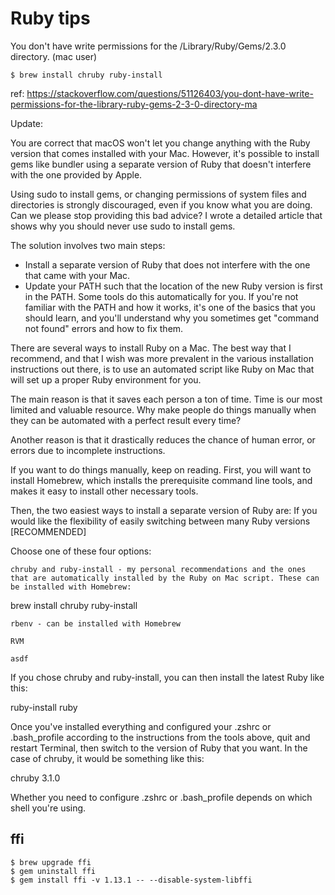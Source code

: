 # Ruby tips

You don't have write permissions for the /Library/Ruby/Gems/2.3.0 directory. (mac user)

    $ brew install chruby ruby-install
  
ref: https://stackoverflow.com/questions/51126403/you-dont-have-write-permissions-for-the-library-ruby-gems-2-3-0-directory-ma

Update:

You are correct that macOS won't let you change anything with the Ruby version that comes installed with your Mac. However, it's possible to install gems like bundler using a separate version of Ruby that doesn't interfere with the one provided by Apple.

Using sudo to install gems, or changing permissions of system files and directories is strongly discouraged, even if you know what you are doing. Can we please stop providing this bad advice? I wrote a detailed article that shows why you should never use sudo to install gems.

The solution involves two main steps:

* Install a separate version of Ruby that does not interfere with the one that came with your Mac.
* Update your PATH such that the location of the new Ruby version is first in the PATH. Some tools do this automatically for you. If you're not familiar with the PATH and how it works, it's one of the basics that you should learn, and you'll understand why you sometimes get "command not found" errors and how to fix them.

There are several ways to install Ruby on a Mac. The best way that I recommend, and that I wish was more prevalent in the various installation instructions out there, is to use an automated script like Ruby on Mac that will set up a proper Ruby environment for you.

The main reason is that it saves each person a ton of time. Time is our most limited and valuable resource. Why make people do things manually when they can be automated with a perfect result every time?

Another reason is that it drastically reduces the chance of human error, or errors due to incomplete instructions.

If you want to do things manually, keep on reading. First, you will want to install Homebrew, which installs the prerequisite command line tools, and makes it easy to install other necessary tools.

Then, the two easiest ways to install a separate version of Ruby are:
If you would like the flexibility of easily switching between many Ruby versions [RECOMMENDED]

Choose one of these four options:

    chruby and ruby-install - my personal recommendations and the ones that are automatically installed by the Ruby on Mac script. These can be installed with Homebrew:

brew install chruby ruby-install

    rbenv - can be installed with Homebrew

    RVM

    asdf

If you chose chruby and ruby-install, you can then install the latest Ruby like this:

ruby-install ruby

Once you've installed everything and configured your .zshrc or .bash_profile according to the instructions from the tools above, quit and restart Terminal, then switch to the version of Ruby that you want. In the case of chruby, it would be something like this:

chruby 3.1.0

Whether you need to configure .zshrc or .bash_profile depends on which shell you're using.

## ffi

    $ brew upgrade ffi
    $ gem uninstall ffi
    $ gem install ffi -v 1.13.1 -- --disable-system-libffi
